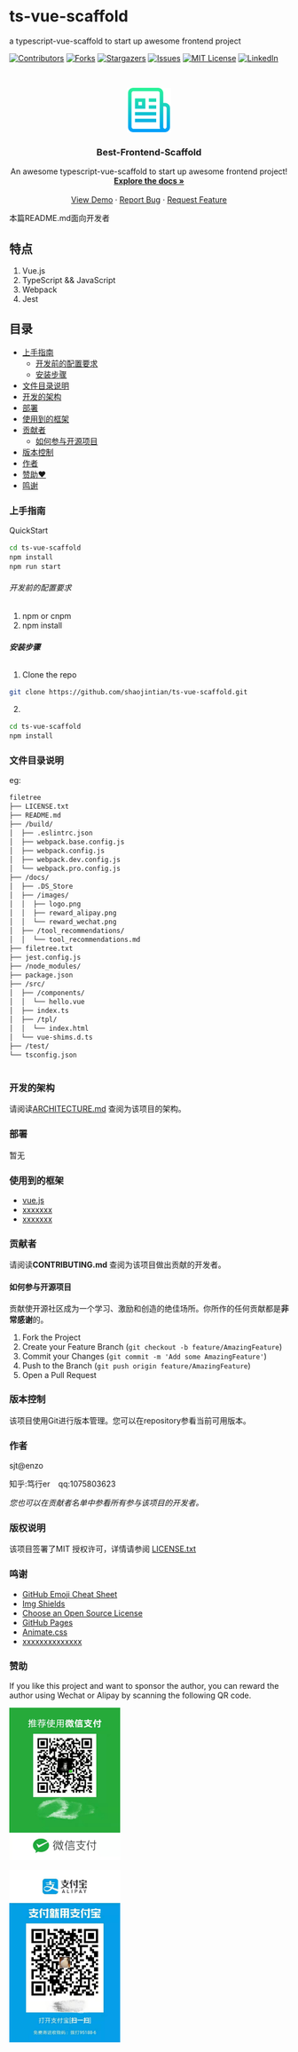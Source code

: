 # ts-vue-scaffold

a typescript-vue-scaffold to start up awesome frontend project

<!-- PROJECT SHIELDS -->

[![Contributors][contributors-shield]][contributors-url]
[![Forks][forks-shield]][forks-url]
[![Stargazers][stars-shield]][stars-url]
[![Issues][issues-shield]][issues-url]
[![MIT License][license-shield]][license-url]
[![LinkedIn][linkedin-shield]][linkedin-url]

<!-- PROJECT LOGO -->
<br />

<p align="center">
  <a href="https://github.com/shaojintian/ts-vue-scaffold/">
    <img src="docs/images/logo.png" alt="Logo" width="80" height="80">
  </a>

  <h3 align="center">Best-Frontend-Scaffold</h3>
  <p align="center">
    An awesome typescript-vue-scaffold to start up awesome frontend project!
    <br />
    <a href="https://github.com/shaojintian/ts-vue-scaffold"><strong>Explore the docs »</strong></a>
    <br />
    <br />
    <a href="https://github.com/shaojintian/ts-vue-scaffold"> View Demo</a>
    ·
    <a href="https://github.com/shaojintian/ts-vue-scaffold/issues">Report Bug</a>
    ·
    <a href="https://github.com/shaojintian/ts-vue-scaffold/issues">Request Feature</a>
  </p>

</p>

 本篇README.md面向开发者 

## 特点

1. Vue.js
2. TypeScript && JavaScript
3. Webpack
4. Jest





## 目录

- [上手指南](#上手指南)
  - [开发前的配置要求](#开发前的配置要求)
  - [安装步骤](#安装步骤)
- [文件目录说明](#文件目录说明)
- [开发的架构](#开发的架构)
- [部署](#部署)
- [使用到的框架](#使用到的框架)
- [贡献者](#贡献者)
  - [如何参与开源项目](#如何参与开源项目)
- [版本控制](#版本控制)
- [作者](#作者)
- [赞助❤](#赞助)
- [鸣谢](#鸣谢)

### 上手指南

QuickStart
```bash
cd ts-vue-scaffold
npm install
npm run start
```

###### 开发前的配置要求

1. npm or cnpm
2. npm install

###### **安装步骤**


1. Clone the repo

```sh
git clone https://github.com/shaojintian/ts-vue-scaffold.git
```

2. 
```bash
cd ts-vue-scaffold
npm install
```

### 文件目录说明

eg:

```
filetree 
├── LICENSE.txt
├── README.md
├── /build/
│  ├── .eslintrc.json
│  ├── webpack.base.config.js
│  ├── webpack.config.js
│  ├── webpack.dev.config.js
│  └── webpack.pro.config.js
├── /docs/
│  ├── .DS_Store
│  ├── /images/
│  │  ├── logo.png
│  │  ├── reward_alipay.png
│  │  └── reward_wechat.png
│  ├── /tool_recommendations/
│  │  └── tool_recommendations.md
├── filetree.txt
├── jest.config.js
├── /node_modules/
├── package.json
├── /src/
│  ├── /components/
│  │  └── hello.vue
│  ├── index.ts
│  ├── /tpl/
│  │  └── index.html
│  └── vue-shims.d.ts
├── /test/
└── tsconfig.json


```





### 开发的架构 

请阅读[ARCHITECTURE.md](https://github.com/shaojintian/ts-vue-scaffold/blob/master/ARCHITECTURE.md) 查阅为该项目的架构。

### 部署

暂无

### 使用到的框架

- [vue.js](https://getbootstrap.com)
- [xxxxxxx](https://jquery.com)
- [xxxxxxx](https://laravel.com)

### 贡献者

请阅读**CONTRIBUTING.md** 查阅为该项目做出贡献的开发者。

#### 如何参与开源项目

贡献使开源社区成为一个学习、激励和创造的绝佳场所。你所作的任何贡献都是**非常感谢**的。

1. Fork the Project
2. Create your Feature Branch (`git checkout -b feature/AmazingFeature`)
3. Commit your Changes (`git commit -m 'Add some AmazingFeature'`)
4. Push to the Branch (`git push origin feature/AmazingFeature`)
5. Open a Pull Request



### 版本控制

该项目使用Git进行版本管理。您可以在repository参看当前可用版本。

### 作者

sjt@enzo

知乎:笃行er  &ensp; qq:1075803623  

 *您也可以在贡献者名单中参看所有参与该项目的开发者。*

### 版权说明

该项目签署了MIT 授权许可，详情请参阅 [LICENSE.txt](https://github.com/shaojintian/ts-vue-scaffold/blob/master/LICENSE.txt)

### 鸣谢

- [GitHub Emoji Cheat Sheet](https://www.webpagefx.com/tools/emoji-cheat-sheet)
- [Img Shields](https://shields.io)
- [Choose an Open Source License](https://choosealicense.com)
- [GitHub Pages](https://pages.github.com)
- [Animate.css](https://daneden.github.io/animate.css)
- [xxxxxxxxxxxxxx](https://connoratherton.com/loaders)

### 赞助

If you like this project and want to sponsor the author, you can reward the author using Wechat or Alipay by scanning the following QR code.

<img src="docs/images/reward_wechat.png" width="200"/><br>

<img src="docs/images/reward_alipay.png" width="200"/><br>
<!-- links -->

[your-project-path]: shaojintian/ts-vue-scaffold
[contributors-shield]: https://img.shields.io/github/contributors/shaojintian/ts-vue-scaffold.svg?style=flat-square
[contributors-url]: https://github.com/shaojintian/ts-vue-scaffold/graphs/contributors
[forks-shield]: https://img.shields.io/github/forks/shaojintian/ts-vue-scaffold.svg?style=flat-square
[forks-url]: https://github.com/shaojintian/ts-vue-scaffold/network/members
[stars-shield]: https://img.shields.io/github/stars/shaojintian/ts-vue-scaffold.svg?style=flat-square
[stars-url]: https://github.com/shaojintian/ts-vue-scaffold/stargazers
[issues-shield]: https://img.shields.io/github/issues/shaojintian/ts-vue-scaffold.svg?style=flat-square
[issues-url]: https://img.shields.io/github/issues/shaojintian/ts-vue-scaffold.svg
[license-shield]: https://img.shields.io/github/license/shaojintian/ts-vue-scaffold.svg?style=flat-square
[license-url]: https://github.com/shaojintian/ts-vue-scaffold/blob/master/LICENSE.txt
[linkedin-shield]: https://img.shields.io/badge/-LinkedIn-black.svg?style=flat-square&logo=linkedin&colorB=555
[linkedin-url]: https://linkedin.com/in/shaojintian